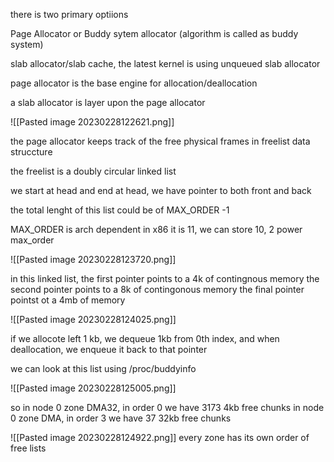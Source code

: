 
there is two primary optiions

Page Allocator or Buddy sytem allocator (algorithm is called as buddy system)

slab allocator/slab cache, the latest kernel is using unqueued slab allocator


page allocator is the base engine for allocation/deallocation

a slab allocator is layer upon the page allocator

![[Pasted image 20230228122621.png]]


the page allocator keeps track of the free physical frames in freelist data struccture

the freelist is a doubly circular linked list

we  start at head and end at head, we have pointer to both front and back

the total lenght of this list could be of MAX_ORDER -1 

MAX_ORDER is arch dependent in x86 it is 11, we can store 10, 2 power max_order 

![[Pasted image 20230228123720.png]]



in this linked list, 
the first pointer points to a 4k of contingnous memory
the second pointer points to a 8k of contingonous memory
the final pointer pointst ot a 4mb of memory

![[Pasted image 20230228124025.png]]



if we allocote left 1 kb, we dequeue 1kb from 0th index, and when deallocation, we enqueue it back to that pointer

we can look at this list using /proc/buddyinfo

![[Pasted image 20230228125005.png]]

so in node 0 zone DMA32, in order 0 we have 3173 4kb free chunks
in node 0 zone DMA, in order 3 we have 37 32kb free chunks



![[Pasted image 20230228124922.png]]
every zone has its own order of free lists

